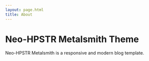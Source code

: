 ```yaml
---
layout: page.html
title: About
---
```


# Neo-HPSTR Metalsmith Theme

Neo-HPSTR Metalsmith is a responsive and modern blog template.
